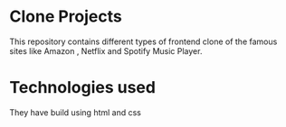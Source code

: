 # Clone Projects

This repository contains different types of frontend clone of the famous sites like Amazon , Netflix and Spotify Music Player.

# Technologies used

They have build using html and css
